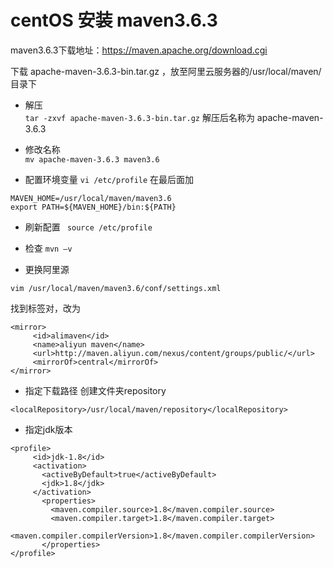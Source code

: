 # centOS 安装 maven3.6.3
maven3.6.3下载地址：https://maven.apache.org/download.cgi

下载 apache-maven-3.6.3-bin.tar.gz ，放至阿里云服务器的/usr/local/maven/目录下        
- 解压  
```tar -zxvf apache-maven-3.6.3-bin.tar.gz```
解压后名称为 apache-maven-3.6.3

- 修改名称    
```mv apache-maven-3.6.3 maven3.6```

- 配置环境变量
```vi /etc/profile```
在最后面加
```
MAVEN_HOME=/usr/local/maven/maven3.6
export PATH=${MAVEN_HOME}/bin:${PATH}
```

- 刷新配置
``` source /etc/profile```

- 检查
``` mvn –v ```

- 更换阿里源
```
vim /usr/local/maven/maven3.6/conf/settings.xml
```
找到<mirror></mirror>标签对，改为
``` 
<mirror>
     <id>alimaven</id>
     <name>aliyun maven</name>
     <url>http://maven.aliyun.com/nexus/content/groups/public/</url>
     <mirrorOf>central</mirrorOf>
</mirror> 
```

- 指定下载路径
创建文件夹repository
```
<localRepository>/usr/local/maven/repository</localRepository>
```

- 指定jdk版本
``` 
<profile>    
     <id>jdk-1.8</id>    
     <activation>    
       <activeByDefault>true</activeByDefault>    
       <jdk>1.8</jdk>    
     </activation>    
       <properties>    
         <maven.compiler.source>1.8</maven.compiler.source>    
         <maven.compiler.target>1.8</maven.compiler.target>    
         <maven.compiler.compilerVersion>1.8</maven.compiler.compilerVersion>    
       </properties>    
</profile>
```